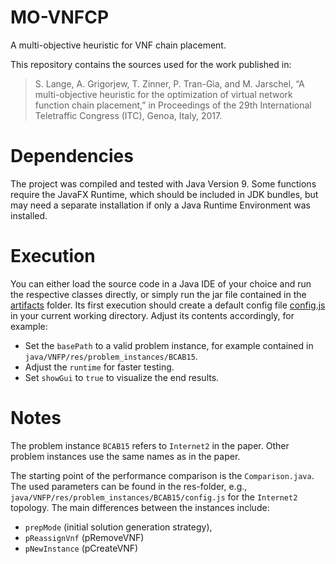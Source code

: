 # MO-VNFCP
A multi-objective heuristic for VNF chain placement.

This repository contains the sources used for the work published in:
> S. Lange, A. Grigorjew, T. Zinner, P. Tran-Gia, and M. Jarschel,
> “A multi-objective heuristic for the optimization of virtual network function chain placement,”
> in Proceedings of the 29th International Teletraffic Congress (ITC), Genoa, Italy, 2017.

# Dependencies
The project was compiled and tested with Java Version 9.
Some functions require the JavaFX Runtime, which should be included in JDK bundles, but may need a separate installation if only a Java Runtime Environment was installed.

# Execution
You can either load the source code in a Java IDE of your choice and run the respective classes directly,
or simply run the jar file contained in the [artifacts](java/VNFP/out/artifacts/VNFP_jar) folder.
Its first execution should create a default config file [config.js](java/VNFP/resources/config.js) in your current working directory.
Adjust its contents accordingly, for example:
- Set the `basePath` to a valid problem instance, for example contained in `java/VNFP/res/problem_instances/BCAB15`.
- Adjust the `runtime` for faster testing.
- Set `showGui` to `true` to visualize the end results.

# Notes
The problem instance `BCAB15` refers to `Internet2` in the paper.
Other problem instances use the same names as in the paper.

The starting point of the performance comparison is the `Comparison.java`.
The used parameters can be found in the res-folder, e.g., `java/VNFP/res/problem_instances/BCAB15/config.js` for the `Internet2` topology.
The main differences between the instances include:

- `prepMode` (initial solution generation strategy),
- `pReassignVnf` (pRemoveVNF)
- `pNewInstance` (pCreateVNF)
